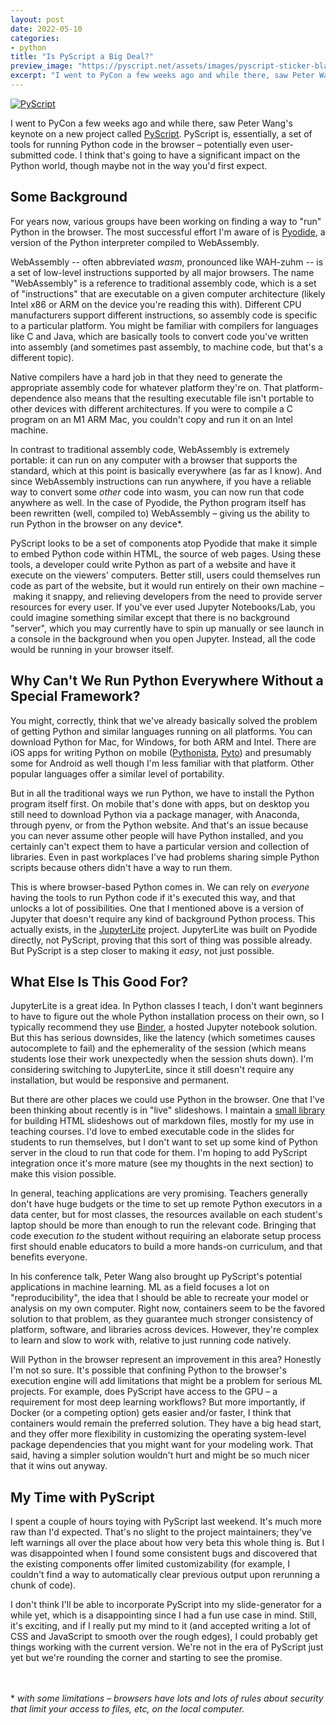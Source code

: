 ```yaml
---
layout: post
date: 2022-05-10
categories:
- python
title: "Is PyScript a Big Deal?"
preview_image: "https://pyscript.net/assets/images/pyscript-sticker-black.svg"
excerpt: "I went to PyCon a few weeks ago and while there, saw Peter Wang's keynote on a new project called PyScript. I think that's going to have a significant impact on the Python world, though maybe not in the way you'd first expect."
---
```


[![PyScript](https://pyscript.net/assets/images/pyscript-sticker-black.svg)](https://pyscript.net/)

I went to PyCon a few weeks ago and while there, saw Peter Wang's keynote on a new project called [PyScript](https://pyscript.net).
PyScript is, essentially, a set of tools for running Python code in the browser – potentially even user-submitted code.
I think that's going to have a significant impact on the Python world, though maybe not in the way you'd first expect.

## Some Background

For years now, various groups have been working on finding a way to "run" Python in the browser.
The most successful effort I'm aware of is [Pyodide](https://pyodide.org/en/stable/), a version of the Python interpreter compiled to WebAssembly.

WebAssembly -- often abbreviated *wasm*, pronounced like WAH-zuhm -- is a set of low-level instructions  supported by all major browsers.
The name "WebAssembly" is a reference to traditional assembly code, which is a set of "instructions" that are executable on a given computer architecture (likely Intel x86 or ARM on the device you're reading this with).
Different CPU manufacturers support different instructions, so assembly code is specific to a particular platform.
You might be familiar with compilers for languages like C and Java, which are basically tools to convert code you've written into assembly (and sometimes past assembly, to machine code, but that's a different topic).

Native compilers have a hard job in that they need to generate the appropriate assembly code for whatever platform they're on.
That platform-dependence also means that the resulting executable file isn't portable to other devices with different architectures.
If you were to compile a C program on an M1 ARM Mac, you couldn't copy and run it on an Intel machine.

In contrast to traditional assembly code, WebAssembly is extremely portable: it can run on any computer with a browser that supports the standard, which at this point is basically everywhere (as far as I know).
And since WebAssembly instructions can run anywhere, if you have a reliable way to convert some *other* code into wasm, you can now run that code anywhere as well.
In the case of Pyodide, the Python program itself has been rewritten (well, compiled to) WebAssembly – giving us the ability to run Python in the browser on any device\*.

PyScript looks to be a set of components atop Pyodide that make it simple to embed Python code within HTML, the source of web pages.
Using these tools, a developer could write Python as part of a website and have it execute on the viewers' computers.
Better still, users could themselves run code as part of the website, but it would run entirely on their own machine – making it snappy, and relieving developers from the need to provide server resources for every user.
If you've ever used Jupyter Notebooks/Lab, you could imagine something similar except that there is no background "server", which you may currently have to spin up manually or see launch in a console in the background when you open Jupyter.
Instead, all the code would be running in your browser itself.

## Why Can't We Run Python Everywhere Without a Special Framework?

You might, correctly, think that we've already basically solved the problem of getting Python and similar languages running on all platforms.
You can download Python for Mac, for Windows, for both ARM and Intel.
There are iOS apps for writing Python on mobile ([Pythonista](https://omz-software.com/pythonista/index.html), [Pyto](https://pyto.app)) and presumably some for Android as well though I'm less familiar with that platform.
Other popular languages offer a similar level of portability.

But in all the traditional ways we run Python, we have to install the Python program itself first.
On mobile that's done with apps, but on desktop you still need to download Python via a package manager, with Anaconda, through pyenv, or from the Python website.
And that's an issue because you can never assume other people will have Python installed, and you certainly can't expect them to have a particular version and collection of libraries.
Even in past workplaces I've had problems sharing simple Python scripts because others didn't have a way to run them.

This is where browser-based Python comes in.
We can rely on *everyone* having the tools to run Python code if it's executed this way, and that unlocks a lot of possibilities.
One that I mentioned above is a version of Jupyter that doesn't require any kind of background Python process.
This actually exists, in the [JupyterLite](https://jupyterlite.readthedocs.io/en/latest/) project.
JupyterLite was built on Pyodide directly, not PyScript, proving that this sort of thing was possible already.
But PyScript is a step closer to making it *easy*, not just possible.

## What Else Is This Good For?

JupyterLite is a great idea.
In Python classes I teach, I don't want beginners to have to figure out the whole Python installation process on their own, so I typically recommend they use [Binder](https://mybinder.org), a hosted Jupyter notebook solution.
But this has serious downsides, like the latency (which sometimes causes autocomplete to fail) and the ephemerality of the session (which means students lose their work unexpectedly when the session shuts down).
I'm considering switching to JupyterLite, since it still doesn't require any installation, but would be responsive and permanent.

But there are other places we could use Python in the browser.
One that I've been thinking about recently is in "live" slideshows.
I maintain a [small library](https://premark.readthedocs.io/en/latest/) for building HTML slideshows out of markdown files, mostly for my use in teaching courses.
I'd love to embed executable code in the slides for students to run themselves, but I don't want to set up some kind of Python server in the cloud to run that code for them.
I'm hoping to add PyScript integration once it's more mature (see my thoughts in the next section) to make this vision possible.

In general, teaching applications are very promising.
Teachers generally don't have huge budgets or the time to set up remote Python executors in a data center, but for most classes, the resources available on each student's laptop should be more than enough to run the relevant code.
Bringing that code execution *to* the student without requiring an elaborate setup process first should enable educators to build a more hands-on curriculum, and that benefits everyone.

In his conference talk, Peter Wang also brought up PyScript's potential applications in machine learning.
ML as a field focuses a lot on "reproducibility", the idea that I should be able to recreate your model or analysis on my own computer.
Right now, containers seem to be the favored solution to that problem, as they guarantee much stronger consistency of platform, software, and libraries across devices.
However, they're complex to learn and slow to work with, relative to just running code natively.

Will Python in the browser represent an improvement in this area?
Honestly I'm not so sure.
It's possible that confining Python to the browser's execution engine will add limitations that might be a problem for serious ML projects.
For example, does PyScript have access to the GPU – a requirement for most deep learning workflows?
But more importantly, if Docker (or a competing option) gets easier and/or faster, I think that containers would remain the preferred solution.
They have a big head start, and they offer more flexibility in customizing the operating system-level package dependencies that you might want for your modeling work.
That said, having a simpler solution wouldn't hurt and might be so much nicer that it wins out anyway.


## My Time with PyScript

I spent a couple of hours toying with PyScript last weekend.
It's much more raw than I'd expected.
That's no slight to the project maintainers; they've left warnings all over the place about how very beta this whole thing is.
But I was disappointed when I found some consistent bugs and discovered that the existing components offer limited customizability (for example, I couldn't find a way to automatically clear previous output upon rerunning a chunk of code).

I don't think I'll be able to incorporate PyScript into my slide-generator for a while yet, which is a disappointing since I had a fun use case in mind.
Still, it's exciting, and if I really put my mind to it (and accepted writing a lot of CSS and JavaScript to smooth over the rough edges), I could probably get things working with the current version.
We're not in the era of PyScript just yet but we're rounding the corner and starting to see the promise.


<br><br>
\* *with some limitations – browsers have lots and lots of rules about security that limit your access to files, etc, on the local computer.*
